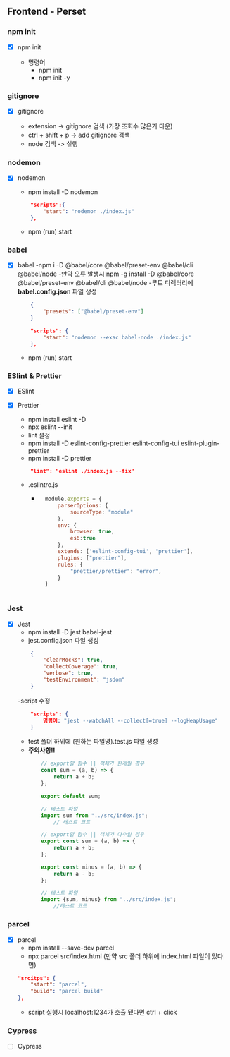## Frontend - Perset

### npm init

- [x] npm init

    - 명령어
        - npm init
        - npm init -y

### gitignore

- [x] gitignore

    - extension -> gitignore 검색 (가장 조회수 많은거 다운)
    - ctrl + shift + p -> add gitignore 검색
    - node 검색 -> 실행

### nodemon

- [x] nodemon
    - npm install -D nodemon
    ```json
        "scripts":{
            "start": "nodemon ./index.js"
        },
    ```

    - npm (run) start

### babel

- [x] babel
    -npm i -D @babel/core @babel/preset-env @babel/cli @babel/node
        -만약 오류 발생시 npm -g install -D @babel/core @babel/preset-env
        @babel/cli @babel/node
    -루트 디렉터리에 **babel.config.json** 파일 생성
    ```json
        {
            "presets": ["@babel/preset-env"]
        }
    ```
    ```json
        "scripts": {
            "start": "nodemon --exac babel-node ./index.js"
        },
    ```
    - npm (run) start

### ESlint & Prettier

- [x] ESlint
- [x] Prettier

    - npm install eslint -D
    - npx eslint --init
    - lint 설정
    - npm install -D eslint-config-prettier eslint-config-tui eslint-plugin-prettier
    - npm install -D prettier
    ```json
        "lint": "eslint ./index.js --fix"
    ```

    - .eslintrc.js
        - ```javascript
            module.exports = {
                parserOptions: {
                    sourceType: "module"
                },
                env: {
                    browser: true,
                    es6:true
                },
                extends: ['eslint-config-tui', 'prettier'],
                plugins: ["prettier"],
                rules: {
                    "prettier/prettier": "error",
                }
            }
        ```

### Jest

- [x] Jest
    - npm install -D jest babel-jest
    - jest.config.json 파일 생성
    ```json
        {
            "clearMocks": true,
            "collectCoverage": true,
            "verbose": true,
            "testEnvironment": "jsdom"
        }
    ```
    -script 수정
    ```json
        "scripts": {
            명령어: "jest --watchAll --collect[=true] --logHeapUsage"
        }
    ```
    - test 폴더 하위에 (원하는 파일명).test.js 파일 생성
    - **주의사항!!**
        ```javascript
            // export할 함수 || 객체가 한개일 경우
            const sum = (a, b) => {
                return a + b;
            };

            export default sum;

            // 테스트 파일
            import sum from "../src/index.js";
                // 테스트 코드
        ```
        ```javascript
            // export할 함수 || 객체가 다수일 경우
            export const sum = (a, b) => {
                return a + b;
            };

            export const minus = (a, b) => {
                return a - b;
            };

            // 테스트 파일
            import {sum, minus} from "../src/index.js";
                //테스트 코드
        ```

### parcel

- [x] parcel
    - npm install --save-dev parcel
    - npx parcel src/index.html (만약 src 폴더 하위에 index.html 파일이 있다면)
    ```json
    "srcitps": {
        "start": "parcel",
        "build": "parcel build"
    },
    ```
    - script 실행시 localhost:1234가 호출 됐다면 ctrl + click

### Cypress

- [ ] Cypress
